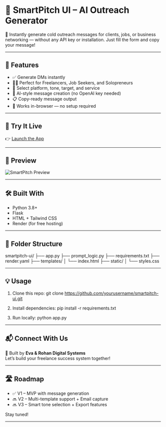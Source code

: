 # 🧠 SmartPitch UI – AI Outreach Generator

🎯 Instantly generate cold outreach messages for clients, jobs, or business networking — without any API key or installation. Just fill the form and copy your message!

---

## 🌟 Features

- ✅ Generate DMs instantly
- 🧑‍💼 Perfect for Freelancers, Job Seekers, and Solopreneurs
- 💬 Select platform, tone, target, and service
- 🔮 AI-style message creation (no OpenAI key needed)
- 📋 Copy-ready message output
- 🧠 Works in-browser — no setup required

---

## 🚀 Try It Live

👉 [Launch the App](https://smartpitch-web-app.onrender.com)

---

## 📸 Preview

![SmartPitch Preview](https://your-screenshot-link-if-you-want.png)

---

## 🛠️ Built With

- Python 3.8+
- Flask
- HTML + Tailwind CSS
- Render (for free hosting)

---

## 🔧 Folder Structure

smartpitch-ui/
├── app.py
├── prompt_logic.py
├── requirements.txt
├── render.yaml
├── templates/
│ └── index.html
├── static/
│ └── styles.css



---

## 💡 Usage

1. Clone this repo:
git clone https://github.com/yourusername/smartpitch-ui.git


2. Install dependencies:
pip install -r requirements.txt


3. Run locally:
python app.py


---

## 📬 Connect With Us

🧡 Built by **Eva & Rohan Digital Systems**  
Let’s build your freelance success system together!

---

## 🛣️ Roadmap

- ✅ V1 – MVP with message generation
- 🔜 V2 – Multi-template support + Email capture
- 🔜 V3 – Smart tone selection + Export features

Stay tuned!

---

